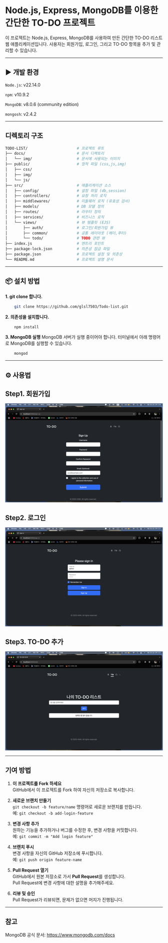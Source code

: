 # Node.js, Express, MongoDB를 이용한 간단한 TO-DO 프로젝트

이 프로젝트는 Node.js, Express, MongoDB를 사용하여 만든 간단한 TO-DO 리스트 웹 애플리케이션입니다. 사용자는 회원가입, 로그인, 그리고 TO-DO 항목을 추가 및 관리할 수 있습니다.

---
## ▶ 개발 환경
`Node.js`: v22.14.0

`npm`: v10.9.2

`MongoDB`: v8.0.6 (community edition)

`mongosh`: v2.4.2

---
## 디렉토리 구조
```bash
TODO-LIST/                      # 프로젝트 루트
├── docs/                       # 문서 디렉토리
│   └── img/                    # 문서에 사용되는 이미지
├── public/                     # 정적 파일 (css,js,img)
│   ├── css/                    
│   ├── img/                    
│   └── js/                     
├── src/                        # 애플리케이션 소스
│   ├── config/                 # 설정 파일 (db,session)
│   ├── controllers/            # 요청 처리 로직 
│   ├── middlewares/            # 미들웨어 로직 (유효성 검사)
│   ├── models/                 # DB 모델 정의 
│   ├── routes/                 # 라우터 정의 
│   ├── services/               # 비즈니스 로직
│   └── views/                  # 뷰 템플릿 (EJS)
│       ├── auth/               # 로그인/회원가입 뷰
│       ├── common/             # 공통 레이아웃 (헤더,푸터)
│       └── todo/               # TODO 관련 뷰
├── index.js                    # 엔트리 포인트
├── package-lock.json           # 의존성 잠금 파일
├── package.json                # 프로젝트 설정 및 의존성
└── README.md                   # 프로젝트 설명 문서
```
---
## 📦 설치 방법

**1. git clone 합니다.**
```bash
    git clone https://github.com/glsl7503/Todo-list.git
```

**2. 의존성을 설치합니다.**
```bash
    npm install
```

**3. MongoDB 실행**
MongoDB 서버가 실행 중이어야 합니다. 터미널에서 아래 명령어로 MongoDB를 실행할 수 있습니다.
```bash
    mongod
```

---
## ⚙️ 사용법
## Step1. 회원가입
![회원가입](docs/img/sign-up.png)

## Step2. 로그인
![로그인](docs/img/sign-in.png)

## Step3. TO-DO 추가
![TO-DO 추가](docs/img/todo.png)

---
## 기여 방법

1. **이 프로젝트를 Fork 하세요**  
   GitHub에서 이 프로젝트를 Fork 하여 자신의 저장소로 복사합니다.

2. **새로운 브랜치 만들기**  
   `git checkout -b feature/name` 명령어로 새로운 브랜치를 만듭니다.  
   예: `git checkout -b add-login-feature`

3. **변경 사항 추가**  
   원하는 기능을 추가하거나 버그를 수정한 후, 변경 사항을 커밋합니다.  
   예: `git commit -m "Add login feature"`

4. **브랜치 푸시**  
   변경 사항을 자신의 GitHub 저장소에 푸시합니다.  
   예: `git push origin feature-name`

5. **Pull Request 열기**  
   GitHub에서 원본 저장소로 가서 **Pull Request**를 생성합니다.  
   Pull Request에 변경 사항에 대한 설명을 추가해주세요.

6. **리뷰 및 승인**  
   Pull Request가 리뷰되면, 문제가 없으면 머지가 진행됩니다.

---
## 참고

MongoDB 공식 문서: https://www.mongodb.com/docs
